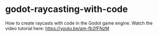 # godot-raycasting-with-code
How to create raycasts with code in the Godot game engine. Watch the video tutorial here: https://youtu.be/am-fb2fFNzM
